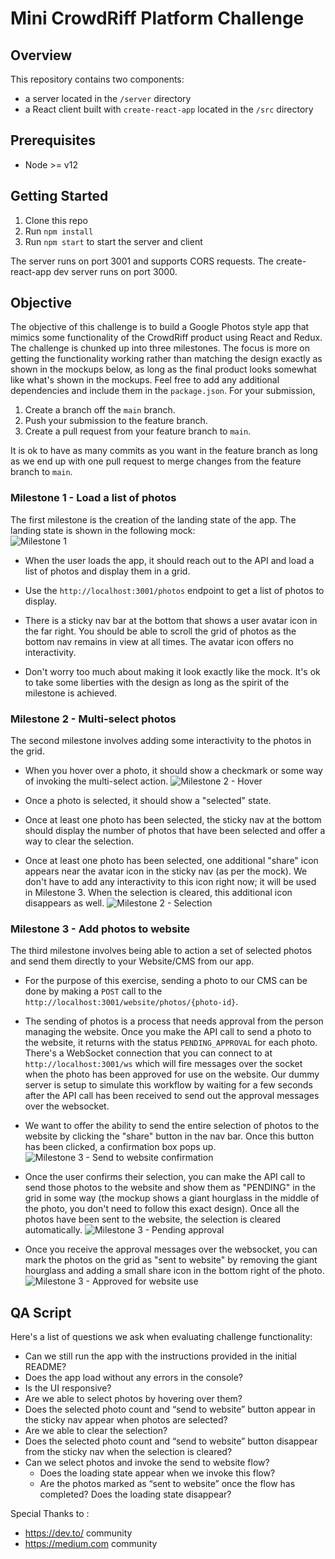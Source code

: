 # Mini CrowdRiff Platform Challenge

## Overview

This repository contains two components:

- a server located in the `/server` directory
- a React client built with `create-react-app` located in the `/src` directory

## Prerequisites

- Node >= v12

## Getting Started

1. Clone this repo
2. Run `npm install`
3. Run `npm start` to start the server and client

The server runs on port 3001 and supports CORS requests.
The create-react-app dev server runs on port 3000.

## Objective

The objective of this challenge is to build a Google Photos style app that mimics some functionality of the CrowdRiff product using React and Redux. The challenge is chunked up into three milestones. The focus is more on getting the functionality working rather than matching the design exactly as shown in the mockups below, as long as the final product looks somewhat like what's shown in the mockups. Feel free to add any additional dependencies and include them in the `package.json`. For your submission, 

1. Create a branch off the `main` branch.
2. Push your submission to the feature branch.
3. Create a pull request from your feature branch to `main`. 

It is ok to have as many commits as you want in the feature branch as long as we end up with one pull request to merge changes from the feature branch to `main`.

### Milestone 1 - Load a list of photos

The first milestone is the creation of the landing state of the app. The landing state is shown in the following mock:  
![Milestone 1](doc/1.png)

* When the user loads the app, it should reach out to the API and load a list of photos and display them in a grid.

* Use the `http://localhost:3001/photos` endpoint to get a list of photos to display.

* There is a sticky nav bar at the bottom that shows a user avatar icon in the far right. You should be able to scroll the grid of photos as the bottom nav remains in view at all times. The avatar icon offers no interactivity.

* Don't worry too much about making it look exactly like the mock. It's ok to take some liberties with the design as long as the spirit of the milestone is achieved. 

### Milestone 2 - Multi-select photos

The second milestone involves adding some interactivity to the photos in the grid.

* When you hover over a photo, it should show a checkmark or some way of invoking the multi-select action.
![Milestone 2 - Hover](doc/2.png)

* Once a photo is selected, it should show a "selected" state.

* Once at least one photo has been selected, the sticky nav at the bottom should display the number of photos that have been selected and offer a way to clear the selection.

* Once at least one photo has been selected, one additional "share" icon appears near the avatar icon in the sticky nav (as per the mock). We don't have to add any interactivity to this icon right now; it will be used in Milestone 3. When the selection is cleared, this additional icon disappears as well.
![Milestone 2 - Selection](doc/3.png)

### Milestone 3 - Add photos to website

The third milestone involves being able to action a set of selected photos and send them directly to your Website/CMS from our app.

* For the purpose of this exercise, sending a photo to our CMS can be done by making a `POST` call to the `http://localhost:3001/website/photos/{photo-id}`.

* The sending of photos is a process that needs approval from the person managing the website. Once you make the API call to send a photo to the website, it returns with the status `PENDING_APPROVAL` for each photo. There's a WebSocket connection that you can connect to at `http://localhost:3001/ws` which will fire messages over the socket when the photo has been approved for use on the website. Our dummy server is setup to simulate this workflow by waiting for a few seconds after the API call has been received to send out the approval messages over the websocket.

* We want to offer the ability to send the entire selection of photos to the website by clicking the "share" button in the nav bar. Once this button has been clicked, a confirmation box pops up.
![Milestone 3 - Send to website confirmation](doc/4.png)

* Once the user confirms their selection, you can make the API call to send those photos to the website and show them as "PENDING" in the grid in some way (the mockup shows a giant hourglass in the middle of the photo, you don't need to follow this exact design). Once all the photos have been sent to the website, the selection is cleared automatically.
![Milestone 3 - Pending approval](doc/5.png)

* Once you receive the approval messages over the websocket, you can mark the photos on the grid as "sent to website" by removing the giant hourglass and adding a small share icon in the bottom right of the photo.
![Milestone 3 - Approved for website use](doc/6.png)

## QA Script

Here's a list of questions we ask when evaluating challenge functionality:

* Can we still run the app with the instructions provided in the initial README?
* Does the app load without any errors in the console?
* Is the UI responsive?
* Are we able to select photos by hovering over them?
* Does the selected photo count and “send to website” button appear in the sticky nav appear when photos are selected?
* Are we able to clear the selection?
* Does the selected photo count and “send to website” button disappear from the sticky nav when the selection is cleared?
* Can we select photos and invoke the send to website flow?
	* Does the loading state appear when we invoke this flow?
	* Are the photos marked as “sent to website” once the flow has completed? Does the loading state disappear?




Special Thanks to :
- https://dev.to/ community
- https://medium.com community